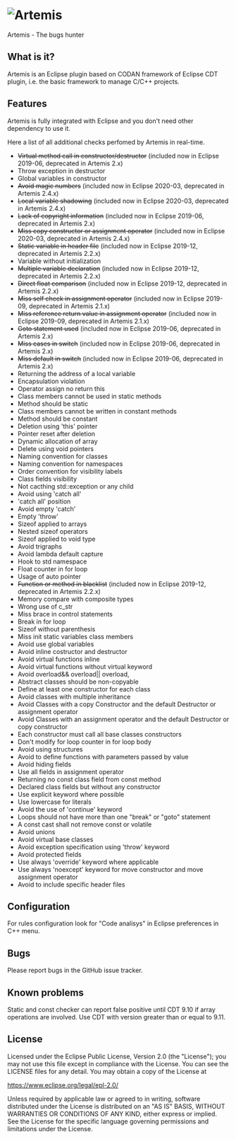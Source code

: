 # ![Artemis](../master/Artemis/artemis110x80.png) 
Artemis - The bugs hunter

## What is it?

Artemis is an Eclipse plugin based on CODAN framework of Eclipse CDT plugin, i.e.
the basic framework to manage C/C++ projects.

## Features

Artemis is fully integrated with Eclipse and you don't need other dependency to use it.

Here a list of all additional checks perfomed by Artemis in real-time.

* ~~Virtual method call in constructor/destructor~~ (included now in Eclipse 2019-06, deprecated in Artemis 2.x)
* Throw exception in destructor
* Global variables in constructor
* ~~Avoid magic numbers~~ (included now in Eclipse 2020-03, deprecated in Artemis 2.4.x)
* ~~Local variable shadowing~~ (included now in Eclipse 2020-03, deprecated in Artemis 2.4.x)
* ~~Lack of copyright information~~ (included now in Eclipse 2019-06, deprecated in Artemis 2.x)
* ~~Miss copy constructor or assignment operator~~ (included now in Eclipse 2020-03, deprecated in Artemis 2.4.x)
* ~~Static variable in header file~~ (included now in Eclipse 2019-12, deprecated in Artemis 2.2.x)
* Variable without initialization
* ~~Multiple variable declaration~~ (included now in Eclipse 2019-12, deprecated in Artemis 2.2.x)
* ~~Direct float comparison~~ (included now in Eclipse 2019-12, deprecated in Artemis 2.2.x)
* ~~Miss self check in assignment operator~~ (included now in Eclipse 2019-09, deprecated in Artemis 2.1.x)
* ~~Miss reference return value in assignment operator~~ (included now in Eclipse 2019-09, deprecated in Artemis 2.1.x)
* ~~Goto statement used~~ (included now in Eclipse 2019-06, deprecated in Artemis 2.x)
* ~~Miss cases in switch~~ (included now in Eclipse 2019-06, deprecated in Artemis 2.x)
* ~~Miss default in switch~~ (included now in Eclipse 2019-06, deprecated in Artemis 2.x)
* Returning the address of a local variable
* Encapsulation violation
* Operator assign no return this
* Class members cannot be used in static methods
* Method should be static
* Class members cannot be written in constant methods
* Method should be constant
* Deletion using 'this' pointer
* Pointer reset after deletion
* Dynamic allocation of array
* Delete using void pointers
* Naming convention for classes
* Naming convention for namespaces
* Order convention for visibility labels
* Class fields visibility
* Not cacthing std::exception or any child
* Avoid using 'catch all'
* 'catch all' position
* Avoid empty 'catch'
* Empty 'throw'
* Sizeof applied to arrays
* Nested sizeof operators
* Sizeof applied to void type
* Avoid trigraphs
* Avoid lambda default capture
* Hook to std namespace
* Float counter in for loop
* Usage of auto pointer
* ~~Function or method in blacklist~~ (included now in Eclipse 2019-12, deprecated in Artemis 2.2.x)
* Memory compare with composite types
* Wrong use of c_str
* Miss brace in control statements
* Break in for loop
* Sizeof without parenthesis
* Miss init static variables class members
* Avoid use global variables
* Avoid inline costructor and destructor
* Avoid virtual functions inline
* Avoid virtual functions without virtual keyword
* Avoid overload&& overload|| overload,
* Abstract classes should be non-copyable
* Define at least one constructor for each class
* Avoid classes with multiple inheritance
* Avoid Classes with a copy Constructor and the default Destructor or assignment operator
* Avoid Classes with an assignment operator and the default Destructor or copy constructor
* Each constructor must call all base classes constructors
* Don't modify for loop counter in for loop body
* Avoid using structures
* Avoid to define functions with parameters passed by value
* Avoid hiding fields
* Use all fields in assignment operator
* Returning no const class field from const method
* Declared class fields but without any constructor
* Use explicit keyword where possible
* Use lowercase for literals
* Avoid the use of 'continue' keyword
* Loops should not have more than one "break" or "goto" statement
* A const cast shall not remove const or volatile
* Avoid unions
* Avoid virtual base classes
* Avoid exception specification using 'throw' keyword
* Avoid protected fields
* Use always 'override' keyword where applicable
* Use always 'noexcept' keyword for move constructor and move assignment operator
* Avoid to include specific header files 

## Configuration

For rules configuration look for "Code analisys" in Eclipse preferences in C++ menu.

## Bugs

Please report bugs in the GitHub issue tracker.

## Known problems

Static and const checker can report false positive until CDT 9.10 if array operations are involved. Use CDT with version greater than or equal to 9.11.

## License

Licensed under the Eclipse Public License, Version 2.0 (the "License");
you may not use this file except in compliance with the License. You can
see the LICENSE files for any detail. You may obtain a copy of the License at

https://www.eclipse.org/legal/epl-2.0/

Unless required by applicable law or agreed to in writing, software
distributed under the License is distributed on an "AS IS" BASIS,
WITHOUT WARRANTIES OR CONDITIONS OF ANY KIND, either express or implied.
See the License for the specific language governing permissions and
limitations under the License.
